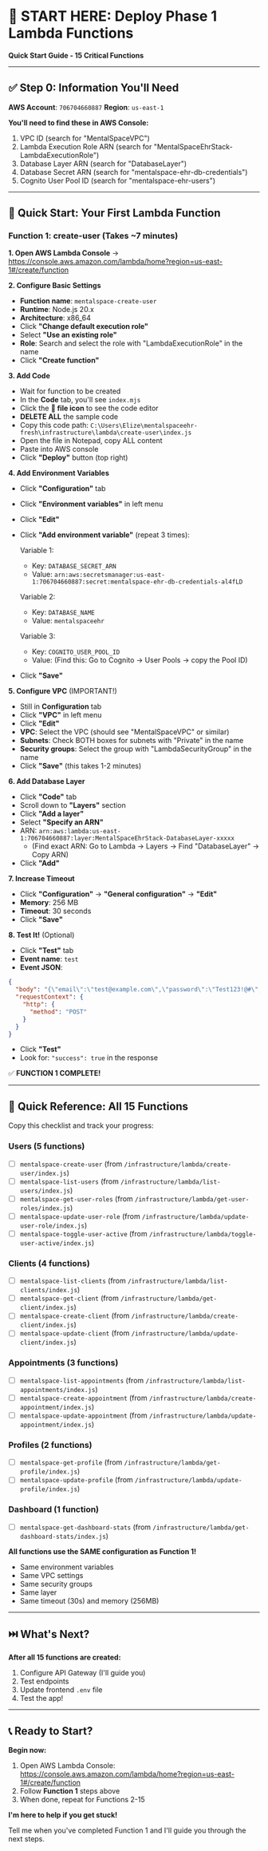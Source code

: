 # 🚀 START HERE: Deploy Phase 1 Lambda Functions
**Quick Start Guide - 15 Critical Functions**

---

## ✅ Step 0: Information You'll Need

**AWS Account**: `706704660887`
**Region**: `us-east-1`

**You'll need to find these in AWS Console:**
1. VPC ID (search for "MentalSpaceVPC")
2. Lambda Execution Role ARN (search for "MentalSpaceEhrStack-LambdaExecutionRole")
3. Database Layer ARN (search for "DatabaseLayer")
4. Database Secret ARN (search for "mentalspace-ehr-db-credentials")
5. Cognito User Pool ID (search for "mentalspace-ehr-users")

---

## 🎯 Quick Start: Your First Lambda Function

### Function 1: create-user (Takes ~7 minutes)

**1. Open AWS Lambda Console**
→ https://console.aws.amazon.com/lambda/home?region=us-east-1#/create/function

**2. Configure Basic Settings**
- **Function name**: `mentalspace-create-user`
- **Runtime**: Node.js 20.x
- **Architecture**: x86_64
- Click **"Change default execution role"**
- Select **"Use an existing role"**
- **Role**: Search and select the role with "LambdaExecutionRole" in the name
- Click **"Create function"**

**3. Add Code**
- Wait for function to be created
- In the **Code** tab, you'll see `index.mjs`
- Click the **📄 file icon** to see the code editor
- **DELETE ALL** the sample code
- Copy this code path: `C:\Users\Elize\mentalspaceehr-fresh\infrastructure\lambda\create-user\index.js`
- Open the file in Notepad, copy ALL content
- Paste into AWS console
- Click **"Deploy"** button (top right)

**4. Add Environment Variables**
- Click **"Configuration"** tab
- Click **"Environment variables"** in left menu
- Click **"Edit"**
- Click **"Add environment variable"** (repeat 3 times):

  Variable 1:
  - Key: `DATABASE_SECRET_ARN`
  - Value: `arn:aws:secretsmanager:us-east-1:706704660887:secret:mentalspace-ehr-db-credentials-al4fLD`

  Variable 2:
  - Key: `DATABASE_NAME`
  - Value: `mentalspaceehr`

  Variable 3:
  - Key: `COGNITO_USER_POOL_ID`
  - Value: (Find this: Go to Cognito → User Pools → copy the Pool ID)

- Click **"Save"**

**5. Configure VPC** (IMPORTANT!)
- Still in **Configuration** tab
- Click **"VPC"** in left menu
- Click **"Edit"**
- **VPC**: Select the VPC (should see "MentalSpaceVPC" or similar)
- **Subnets**: Check BOTH boxes for subnets with "Private" in the name
- **Security groups**: Select the group with "LambdaSecurityGroup" in the name
- Click **"Save"** (this takes 1-2 minutes)

**6. Add Database Layer**
- Click **"Code"** tab
- Scroll down to **"Layers"** section
- Click **"Add a layer"**
- Select **"Specify an ARN"**
- ARN: `arn:aws:lambda:us-east-1:706704660887:layer:MentalSpaceEhrStack-DatabaseLayer-xxxxx`
  - (Find exact ARN: Go to Lambda → Layers → Find "DatabaseLayer" → Copy ARN)
- Click **"Add"**

**7. Increase Timeout**
- Click **"Configuration"** → **"General configuration"** → **"Edit"**
- **Memory**: 256 MB
- **Timeout**: 30 seconds
- Click **"Save"**

**8. Test It!** (Optional)
- Click **"Test"** tab
- **Event name**: `test`
- **Event JSON**:
```json
{
  "body": "{\"email\":\"test@example.com\",\"password\":\"Test123!@#\",\"profile\":{\"first_name\":\"Test\",\"last_name\":\"User\"}}",
  "requestContext": {
    "http": {
      "method": "POST"
    }
  }
}
```
- Click **"Test"**
- Look for: `"success": true` in the response

✅ **FUNCTION 1 COMPLETE!**

---

## 📝 Quick Reference: All 15 Functions

Copy this checklist and track your progress:

### Users (5 functions)
- [ ] `mentalspace-create-user` (from `/infrastructure/lambda/create-user/index.js`)
- [ ] `mentalspace-list-users` (from `/infrastructure/lambda/list-users/index.js`)
- [ ] `mentalspace-get-user-roles` (from `/infrastructure/lambda/get-user-roles/index.js`)
- [ ] `mentalspace-update-user-role` (from `/infrastructure/lambda/update-user-role/index.js`)
- [ ] `mentalspace-toggle-user-active` (from `/infrastructure/lambda/toggle-user-active/index.js`)

### Clients (4 functions)
- [ ] `mentalspace-list-clients` (from `/infrastructure/lambda/list-clients/index.js`)
- [ ] `mentalspace-get-client` (from `/infrastructure/lambda/get-client/index.js`)
- [ ] `mentalspace-create-client` (from `/infrastructure/lambda/create-client/index.js`)
- [ ] `mentalspace-update-client` (from `/infrastructure/lambda/update-client/index.js`)

### Appointments (3 functions)
- [ ] `mentalspace-list-appointments` (from `/infrastructure/lambda/list-appointments/index.js`)
- [ ] `mentalspace-create-appointment` (from `/infrastructure/lambda/create-appointment/index.js`)
- [ ] `mentalspace-update-appointment` (from `/infrastructure/lambda/update-appointment/index.js`)

### Profiles (2 functions)
- [ ] `mentalspace-get-profile` (from `/infrastructure/lambda/get-profile/index.js`)
- [ ] `mentalspace-update-profile` (from `/infrastructure/lambda/update-profile/index.js`)

### Dashboard (1 function)
- [ ] `mentalspace-get-dashboard-stats` (from `/infrastructure/lambda/get-dashboard-stats/index.js`)

**All functions use the SAME configuration as Function 1!**
- Same environment variables
- Same VPC settings
- Same security groups
- Same layer
- Same timeout (30s) and memory (256MB)

---

## ⏭️ What's Next?

**After all 15 functions are created:**
1. Configure API Gateway (I'll guide you)
2. Test endpoints
3. Update frontend `.env` file
4. Test the app!

---

## 📞 Ready to Start?

**Begin now:**
1. Open AWS Lambda Console: https://console.aws.amazon.com/lambda/home?region=us-east-1#/create/function
2. Follow **Function 1** steps above
3. When done, repeat for Functions 2-15

**I'm here to help if you get stuck!**

Tell me when you've completed Function 1 and I'll guide you through the next steps.
